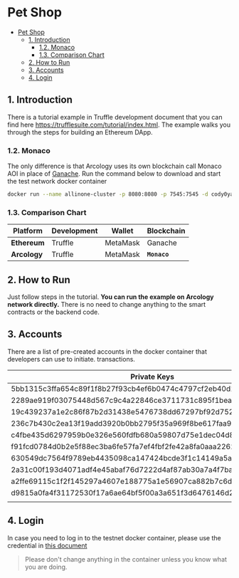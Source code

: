 # Pet Shop
- [Pet Shop](#pet-shop)
  - [1. Introduction](#1-introduction)
    - [1.2. Monaco](#12-monaco)
    - [1.3. Comparison Chart](#13-comparison-chart)
  - [2. How to Run](#2-how-to-run)
  - [3. Accounts](#3-accounts)
  - [4. Login](#4-login)

## 1. Introduction
There is a tutorial example in Truffle development document that you can find here https://trufflesuite.com/tutorial/index.html. The example walks you through the steps for building an Ethereum DApp.

### 1.2. Monaco
The only difference is that Arcology uses its own blockchain call Monaco AOI in place of [Ganache](https://trufflesuite.com/ganache/). Run the command below to download and start the test network docker container

```sh
docker run --name allinone-cluster -p 8080:8080 -p 7545:7545 -d cody0yang/cluster:1.13 /root/dstart.sh chainID:100  rpcPort:7545
```

### 1.3. Comparison Chart

|Platform|Development|Wallet|Blockchain|
|---|---|---|---|
|**Ethereum**|Truffle|MetaMask|Ganache|
|**Arcology**|Truffle|MetaMask|**`Monaco`**|

## 2. How to Run
Just follow steps in the tutorial. **You can run the example on Arcology network directly.** There is no need to change anything to the smart contracts or the backend code. 


## 3. Accounts
There are a list of pre-created accounts in the docker container that developers can use to initiate. transactions.

|Private Keys|Addresses|Balances|
|---|---|---|
|5bb1315c3ffa654c89f1f8b27f93cb4ef6b0474c4797cf2eb40d1bdd98dc26e7|0xaB01a3BfC5de6b5Fc481e18F274ADBdbA9B111f0|160000000000000000000
|2289ae919f03075448d567c9c4a22846ce3711731c895f1bea572cef25bb346f|0x21522c86A586e696961b68aa39632948D9F11170|329000000000000000000
|19c439237a1e2c86f87b2d31438e5476738dd67297bf92d752b16bdb4ff37aa2|0xa75Cd05BF16BbeA1759DE2A66c0472131BC5Bd8D|391000000000000000000
|236c7b430c2ea13f19add3920b0bb2795f35a969f8be617faa9629bc5f6201f1|0x2c7161284197e40E83B1b657e98B3bb8FF3C90ed|374000000000000000000
|c4fbe435d6297959b0e326e560fdfb680a59807d75e1dec04d873fcd5b36597b|0x57170608aE58b7d62dCdC3cbDb564C05dDBB7eee|850000000000000000000
|f91fcd0784d0b2e5f88ec3ba6fe57fa7ef4fbf2fe42a8fa0aaa22625d2147a7a|0x9F79316c20f3F83Fcf43deE8a1CeA185A47A5c45|427000000000000000000
|630549dc7564f9789eb4435098ca147424bcde3f1c14149a5ab18e826868f337|0x9f9E0F23aFd5404b34006678c900629183c9A25d|172000000000000000000
|2a31c00f193d4071adf4e45abaf76d7222d4af87ab30a7a4f7bae51e28aceb0a|0xd7cB260c7658589fe68789F2d678e1e85F7e4831|978000000000000000000
|a2ffe69115c1f2f145297a4607e188775a1e56907ca882b7c6def550f218fa84|0x230DCCC4660dcBeCb8A6AEA1C713eE7A04B35cAD|927000000000000000000
|d9815a0fa4f31172530f17a6ae64bf5f00a3a651f3d6476146d2c62ae5527dc4|x8aa62d370585e28fd2333325d3dbaef6112279Ce |701000000000000000000
|||

## 4. Login
In case you need to log in to the testnet docker container, please use the credential in [this document](../testnet/testnet-docker-allinone.md)
>Please don't change anything in the container unless you know what you are doing.

